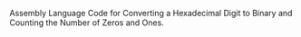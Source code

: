 Assembly Language Code for Converting a Hexadecimal Digit to Binary and Counting the Number of Zeros and Ones.

